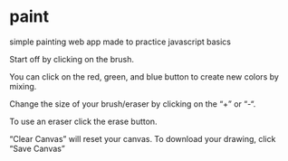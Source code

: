 # paint
simple painting web app made to practice javascript basics

Start off by clicking on the brush.

You can click on the red, green, and
blue button to create new colors by mixing.

Change the size of your brush/eraser by 
clicking on the “+” or “-“.


To use an eraser click the erase button.


“Clear Canvas” will reset your canvas.
To download your drawing, click “Save Canvas”
